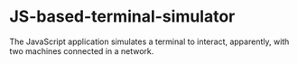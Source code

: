 # JS-based-terminal-simulator
The JavaScript application simulates a terminal to interact, apparently, with two machines connected in a network.
